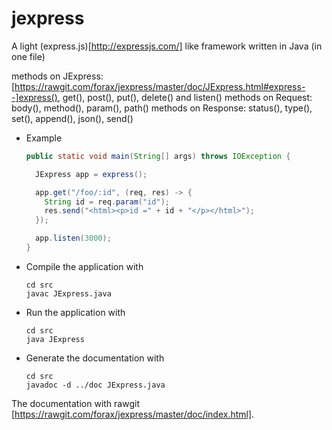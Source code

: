 # jexpress
A light (express.js)[http://expressjs.com/] like framework written in Java (in one file)

methods on JExpress: [https://rawgit.com/forax/jexpress/master/doc/JExpress.html#express--]express(), get(), post(), put(), delete() and listen()
methods on Request: body(), method(), param(), path()
methods on Response: status(), type(), set(), append(), json(), send()

- Example
  ```java
  public static void main(String[] args) throws IOException {

    JExpress app = express();

    app.get("/foo/:id", (req, res) -> {
      String id = req.param("id");
      res.send("<html><p>id =" + id + "</p></html>");
    });

    app.listen(3000);
  }
  ```

- Compile the application with
  ```
  cd src
  javac JExpress.java
  ```
  
- Run the application with
  ```
  cd src
  java JExpress
  ```
  
- Generate the documentation with
  ```
  cd src
  javadoc -d ../doc JExpress.java
  ```
  
 The documentation with rawgit [https://rawgit.com/forax/jexpress/master/doc/index.html].
 